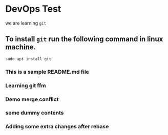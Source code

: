 # DevOps Test
we are learning `git`

## To install `git` run the following command in linux machine.
`sudo apt install git`

### This is a sample README.md file

### Learning git ffm
### Demo merge conflict
### some dummy contents
### Adding some extra changes after rebase
